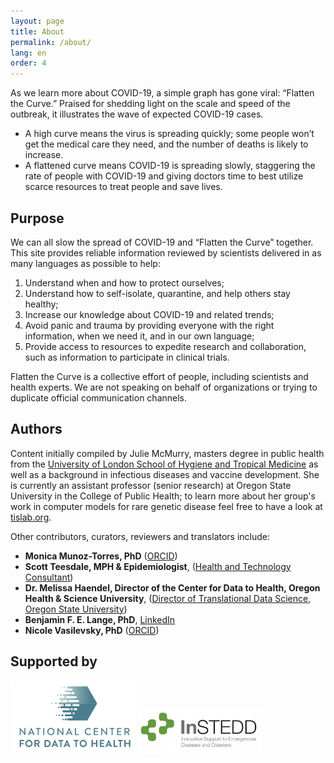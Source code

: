 ```yaml
---
layout: page
title: About
permalink: /about/
lang: en
order: 4
---
```


As we learn more about COVID-19, a simple graph has gone viral: “Flatten the Curve.” Praised for shedding light on the scale and speed of the outbreak, it illustrates the wave of expected COVID-19 cases.

- A high curve means the virus is spreading quickly; some people won’t get the medical care they need, and the number of deaths is likely to increase.</li>
- A flattened curve means COVID-19 is spreading slowly, staggering the rate of people with COVID-19 and giving doctors time to best utilize scarce resources to treat people and save lives. 

## Purpose
We can all slow the spread of COVID-19 and “Flatten the Curve” together. This site provides reliable information reviewed by scientists delivered in as many languages as possible to help:
1. Understand when and how to protect ourselves;
2. Understand how to self-isolate, quarantine, and help others stay healthy;
3. Increase our knowledge about COVID-19 and related trends; 
4. Avoid panic and trauma by providing everyone with the right information, when we need it, and in our own language;
5. Provide access to resources to expedite research and collaboration, such as information to participate in clinical trials.

Flatten the Curve is a collective effort of people, including scientists and health experts. We are not speaking on behalf of organizations or trying to duplicate official communication channels.


## Authors

Content initially compiled by Julie McMurry, masters degree in public health from the [University of London School of Hygiene and Tropical Medicine](http://lshtm.ac.uk/) as well as a background in infectious diseases and vaccine development. She is currently an assistant professor (senior research) at Oregon State University in the College of Public Health; to learn more about her group's work in computer models for rare genetic disease feel free to have a look at [tislab.org](http://tislab.org/).

Other contributors, curators, reviewers and translators include:

- **Monica Munoz-Torres, PhD** ([ORCID](https://orcid.org/0000-0001-8430-6039))
- **Scott Teesdale, MPH & Epidemiologist**, ([Health and Technology Consultant](https://www.linkedin.com/in/scottteesdale/))
- **Dr. Melissa Haendel, Director of the Center for Data to Health, Oregon Health & Science University**, ([Director of Translational Data Science, Oregon State University](https://tislab.org/))
- **Benjamin F. E. Lange, PhD**, [LinkedIn](https://www.linkedin.com/in/dr-benjamin-f-e-lange-a609b838)
- **Nicole Vasilevsky, PhD** ([ORCID](https://orcid.org/0000-0001-5208-3432))


## Supported by

<a href="https://ctsa.ncats.nih.gov/cd2h/" target="_blank"><img src="/images/logos/CD2H.png" width="200px"/></a>
<a href="https://instedd.org" target="_blank"><img src="/images/logos/instedd_site_logo.png" width="200px"/></a>
